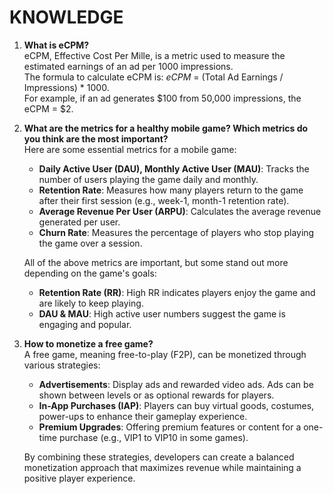 # KNOWLEDGE

1. **What is eCPM?**<br/>
   eCPM, Effective Cost Per Mille, is a metric used to measure the estimated earnings of an ad per 1000 impressions.<br/>
   The formula to calculate eCPM is: _eCPM_ = (Total Ad Earnings / Impressions) * 1000.<br/>
   For example, if an ad generates $100 from 50,000 impressions, the eCPM = $2.<br/>

2. **What are the metrics for a healthy mobile game? Which metrics do you think are the most important?**<br/>
   Here are some essential metrics for a mobile game:
   - **Daily Active User (DAU), Monthly Active User (MAU)**: Tracks the number of users playing the game daily and monthly.
   - **Retention Rate**: Measures how many players return to the game after their first session (e.g., week-1, month-1 retention rate).
   - **Average Revenue Per User (ARPU)**: Calculates the average revenue generated per user.
   - **Churn Rate**: Measures the percentage of players who stop playing the game over a session.

   All of the above metrics are important, but some stand out more depending on the game's goals:
   - **Retention Rate (RR)**: High RR indicates players enjoy the game and are likely to keep playing.
   - **DAU & MAU**: High active user numbers suggest the game is engaging and popular.

3. **How to monetize a free game?**<br/>
   A free game, meaning free-to-play (F2P), can be monetized through various strategies:
   - **Advertisements**: Display ads and rewarded video ads. Ads can be shown between levels or as optional rewards for players.
   - **In-App Purchases (IAP)**: Players can buy virtual goods, costumes, power-ups to enhance their gameplay experience.
   - **Premium Upgrades**: Offering premium features or content for a one-time purchase (e.g., VIP1 to VIP10 in some games).

   By combining these strategies, developers can create a balanced monetization approach that maximizes revenue while maintaining a positive player experience.

